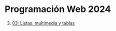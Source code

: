 # Programación Web 2024


3.  [03: Listas, multimedia y tablas](./03_listas_multimedia_tablas/mi%20primera%20pagina%20web.html)


